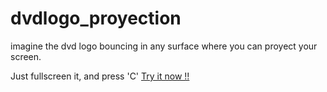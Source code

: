 # dvdlogo_proyection

imagine the dvd logo bouncing in any surface where you can proyect your screen.

Just fullscreen it, and press 'C' [Try it now !!](https://johnnybannanis.github.io/dvdlogo_proyection/)
